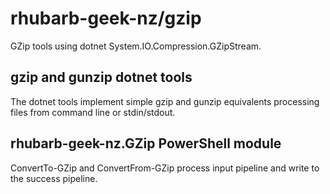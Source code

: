 # rhubarb-geek-nz/gzip
GZip tools using dotnet System.IO.Compression.GZipStream.

## gzip and gunzip dotnet tools

The dotnet tools implement simple gzip and gunzip equivalents processing files from command line or stdin/stdout.

## rhubarb-geek-nz.GZip PowerShell module

ConvertTo-GZip and ConvertFrom-GZip process input pipeline and write to the success pipeline.

